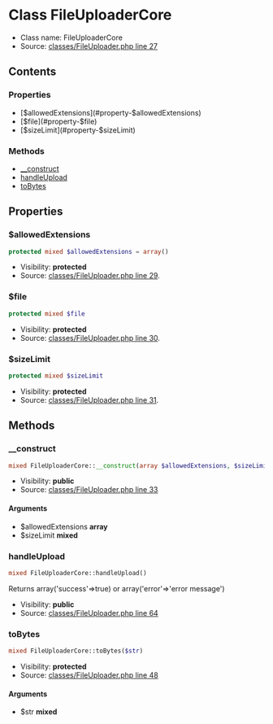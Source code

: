 Class FileUploaderCore
=====================





* Class name: FileUploaderCore
* Source: [classes/FileUploader.php line 27](https://github.com/PrestaShop/PrestaShop/blob/1.6.0.10/classes/FileUploader.php#L27)


Contents
--------


### Properties

* [$allowedExtensions](#property-$allowedExtensions)
* [$file](#property-$file)
* [$sizeLimit](#property-$sizeLimit)

### Methods

* [__construct](#method-__construct)
* [handleUpload](#method-handleUpload)
* [toBytes](#method-toBytes)




Properties
----------


### <a name="property-$allowedExtensions"></a>$allowedExtensions

```php
protected mixed $allowedExtensions = array()
```





* Visibility: **protected**
* Source: [classes/FileUploader.php line 29](https://github.com/PrestaShop/PrestaShop/blob/1.6.0.10/classes/FileUploader.php#L29).


### <a name="property-$file"></a>$file

```php
protected mixed $file
```





* Visibility: **protected**
* Source: [classes/FileUploader.php line 30](https://github.com/PrestaShop/PrestaShop/blob/1.6.0.10/classes/FileUploader.php#L30).


### <a name="property-$sizeLimit"></a>$sizeLimit

```php
protected mixed $sizeLimit
```





* Visibility: **protected**
* Source: [classes/FileUploader.php line 31](https://github.com/PrestaShop/PrestaShop/blob/1.6.0.10/classes/FileUploader.php#L31).


Methods
-------


### <a name="method-__construct"></a>__construct

```php
mixed FileUploaderCore::__construct(array $allowedExtensions, $sizeLimit)
```





* Visibility: **public**
* Source: [classes/FileUploader.php line 33](https://github.com/PrestaShop/PrestaShop/blob/1.6.0.10/classes/FileUploader.php#L33)


#### Arguments
* $allowedExtensions **array**
* $sizeLimit **mixed**



### <a name="method-handleUpload"></a>handleUpload

```php
mixed FileUploaderCore::handleUpload()
```

Returns array('success'=>true) or array('error'=>'error message')



* Visibility: **public**
* Source: [classes/FileUploader.php line 64](https://github.com/PrestaShop/PrestaShop/blob/1.6.0.10/classes/FileUploader.php#L64)




### <a name="method-toBytes"></a>toBytes

```php
mixed FileUploaderCore::toBytes($str)
```





* Visibility: **protected**
* Source: [classes/FileUploader.php line 48](https://github.com/PrestaShop/PrestaShop/blob/1.6.0.10/classes/FileUploader.php#L48)


#### Arguments
* $str **mixed**


